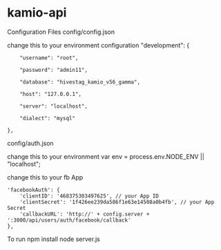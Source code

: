 # kamio-api


Configuration Files
  config/config.json

change this to your environment configuration
"development": {
 
        "username": "root",
 
        "password": "admin11",
 
        "database": "hivestag_kamio_v56_gamma",
 
        "host": "127.0.0.1",

        "server": "localhost",        
 
        "dialect": "mysql"
 
    },


config/auth.json

  change this to your environment 
  var env = process.env.NODE_ENV || "localhost";

  change this to your fb App
	
	
	'facebookAuth': {
		'clientID': '468375303497625', // your App ID
		'clientSecret': '1f426ee239da586f1e63e14508a0b4fb', // your App Secret
		'callbackURL': 'http://' + config.server + ':3000/api/users/auth/facebook/callback'
	},




To run 
npm install 
node server.js

